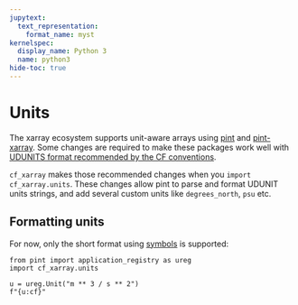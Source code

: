 ```yaml
---
jupytext:
  text_representation:
    format_name: myst
kernelspec:
  display_name: Python 3
  name: python3
hide-toc: true
---
```


# Units

The xarray ecosystem supports unit-aware arrays using  [pint](https://pint.readthedocs.io) and [pint-xarray](https://pint-xarray.readthedocs.io). Some changes are required to make these packages work well with [UDUNITS format recommended by the CF conventions](http://cfconventions.org/Data/cf-conventions/cf-conventions-1.8/cf-conventions.html#units).

`cf_xarray` makes those recommended changes when you `import cf_xarray.units`. These changes allow pint to parse and format UDUNIT units strings, and add several custom units like `degrees_north`, `psu` etc.

## Formatting units

For now, only the short format using [symbols](https://www.unidata.ucar.edu/software/udunits/udunits-2.2.28/udunits2lib.html#Syntax) is supported:
```{code-cell}
from pint import application_registry as ureg
import cf_xarray.units

u = ureg.Unit("m ** 3 / s ** 2")
f"{u:cf}"
```
